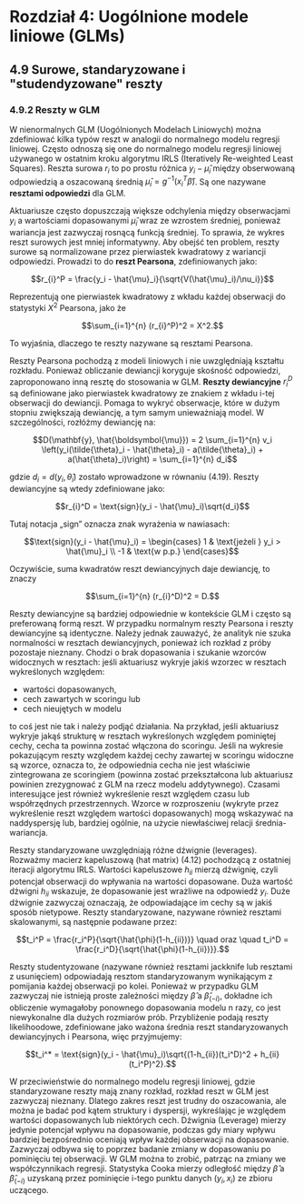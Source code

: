 # Rozdział 4: Uogólnione modele liniowe (GLMs)

## 4.9 Surowe, standaryzowane i "studendyzowane" reszty

### 4.9.2 Reszty w GLM

W nienormalnych GLM (Uogólnionych Modelach Liniowych) można zdefiniować kilka typów reszt w analogii do normalnego modelu regresji liniowej. Często odnoszą się one do normalnego modelu regresji liniowej używanego w ostatnim kroku algorytmu IRLS (Iteratively Re-weighted Least Squares). Reszta surowa $r_i$ to po prostu różnica $y_i - \hat{\mu}_i$ między obserwowaną odpowiedzią a oszacowaną średnią $\hat{\mu}_i = g^{-1}(x_i^T \hat{\beta})$. Są one nazywane **resztami odpowiedzi** dla GLM.

Aktuariusze często dopuszczają większe odchylenia między obserwacjami $y_i$ a wartościami dopasowanymi $\hat{\mu}_i$ wraz ze wzrostem średniej, ponieważ wariancja jest zazwyczaj rosnącą funkcją średniej. To sprawia, że wykres reszt surowych jest mniej informatywny. Aby obejść ten problem, reszty surowe są normalizowane przez pierwiastek kwadratowy z wariancji odpowiedzi. Prowadzi to do **reszt Pearsona**, zdefiniowanych jako:

$$r_{i}^P = \frac{y_i - \hat{\mu}_i}{\sqrt{V(\hat{\mu}_i)/\nu_i}}$$

Reprezentują one pierwiastek kwadratowy z wkładu każdej obserwacji do statystyki $X^2$ Pearsona, jako że 

$$\sum_{i=1}^{n} (r_{i}^P)^2 = X^2.$$

To wyjaśnia, dlaczego te reszty nazywane są resztami Pearsona.

Reszty Pearsona pochodzą z modeli liniowych i nie uwzględniają kształtu rozkładu. Ponieważ obliczanie dewiancji koryguje skośność odpowiedzi, zaproponowano inną resztę do stosowania w GLM. **Reszty dewiancyjne** $r_{i}^D$ są definiowane jako pierwiastek kwadratowy ze znakiem z wkładu i-tej obserwacji do dewiancji. Pomaga to wykryć obserwacje, które w dużym stopniu zwiększają dewiancję, a tym samym unieważniają model. W szczególności, rozłóżmy dewiancję na:

$$D(\mathbf{y}, \hat{\boldsymbol{\mu}}) = 2 \sum_{i=1}^{n} v_i \left(y_i(\tilde{\theta}_i - \hat{\theta}_i) - a(\tilde{\theta}_i) + a(\hat{\theta}_i)\right) = \sum_{i=1}^{n} d_i$$

gdzie $d_i = d(y_i, \hat{\theta}_i)$ zostało wprowadzone w równaniu (4.19). Reszty dewiancyjne są wtedy zdefiniowane jako:

$$r_{i}^D = \text{sign}(y_i - \hat{\mu}_i)\sqrt{d_i}$$

Tutaj notacja „sign” oznacza znak wyrażenia w nawiasach:

$$\text{sign}(y_i - \hat{\mu}_i) = \begin{cases} 1 & \text{jeżeli } y_i > \hat{\mu}_i \\ -1 & \text{w p.p.} \end{cases}$$

Oczywiście, suma kwadratów reszt dewiancyjnych daje dewiancję, to znaczy 

$$\sum_{i=1}^{n} (r_{i}^D)^2 = D.$$

Reszty dewiancyjne są bardziej odpowiednie w kontekście GLM i często są preferowaną formą reszt. W przypadku normalnym reszty Pearsona i reszty dewiancyjne są identyczne. Należy jednak zauważyć, że analityk nie szuka normalności w resztach dewiancyjnych, ponieważ ich rozkład z próby pozostaje nieznany. Chodzi o brak dopasowania i szukanie wzorców widocznych w resztach: jeśli aktuariusz wykryje jakiś wzorzec w resztach wykreślonych względem:

* wartości dopasowanych,
* cech zawartych w scoringu lub
* cech nieujętych w modelu

to coś jest nie tak i należy podjąć działania. Na przykład, jeśli aktuariusz wykryje jakąś strukturę w resztach wykreślonych względem pominiętej cechy, cecha ta powinna zostać włączona do scoringu. Jeśli na wykresie pokazującym reszty względem każdej cechy zawartej w scoringu widoczne są wzorce, oznacza to, że odpowiednia cecha nie jest właściwie zintegrowana ze scoringiem (powinna zostać przekształcona lub aktuariusz powinien zrezygnować z GLM na rzecz modelu addytywnego). Czasami interesujące jest również wykreślenie reszt względem czasu lub współrzędnych przestrzennych. Wzorce w rozproszeniu (wykryte przez wykreślenie reszt względem wartości dopasowanych) mogą wskazywać na naddyspersję lub, bardziej ogólnie, na użycie niewłaściwej relacji średnia-wariancja.

Reszty standaryzowane uwzględniają różne dźwignie (leverages). Rozważmy macierz kapeluszową (hat matrix) (4.12) pochodzącą z ostatniej iteracji algorytmu IRLS. Wartości kapeluszowe $h_{ii}$ mierzą dźwignię, czyli potencjał obserwacji do wpływania na wartości dopasowane. Duża wartość dźwigni $h_{ii}$ wskazuje, że dopasowanie jest wrażliwe na odpowiedź $y_i$. Duże dźwignie zazwyczaj oznaczają, że odpowiadające im cechy są w jakiś sposób nietypowe. Reszty standaryzowane, nazywane również resztami skalowanymi, są następnie podawane przez:

$$t_i^P = \frac{r_i^P}{\sqrt{\hat{\phi}(1-h_{ii})}} \quad oraz \quad t_i^D = \frac{r_i^D}{\sqrt{\hat{\phi}(1-h_{ii})}}.$$

Reszty studentyzowane (nazywane również resztami jackknife lub resztami z usunięciem) odpowiadają resztom standaryzowanym wynikającym z pomijania każdej obserwacji po kolei. Ponieważ w przypadku GLM zazwyczaj nie istnieją proste zależności między $\hat{\beta}$ a $\hat{\beta}_{(-i)}$, dokładne ich obliczenie wymagałoby ponownego dopasowania modelu n razy, co jest niewykonalne dla dużych rozmiarów prób. Przybliżenie podają reszty likelihoodowe, zdefiniowane jako ważona średnia reszt standaryzowanych dewiancyjnych i Pearsona, więc przyjmujemy:

$$t_i^* = \text{sign}(y_i - \hat{\mu}_i)\sqrt{(1-h_{ii})(t_i^D)^2 + h_{ii}(t_i^P)^2}.$$

W przeciwieństwie do normalnego modelu regresji liniowej, gdzie standaryzowane reszty mają znany rozkład, rozkład reszt w GLM jest zazwyczaj nieznany. Dlatego zakres reszt jest trudny do oszacowania, ale można je badać pod kątem struktury i dyspersji, wykreślając je względem wartości dopasowanych lub niektórych cech. Dźwignia (Leverage) mierzy jedynie potencjał wpływu na dopasowanie, podczas gdy miary wpływu bardziej bezpośrednio oceniają wpływ każdej obserwacji na dopasowanie. Zazwyczaj odbywa się to poprzez badanie zmiany w dopasowaniu po pominięciu tej obserwacji. W GLM można to zrobić, patrząc na zmiany we współczynnikach regresji. Statystyka Cooka mierzy odległość między $\hat{\beta}$ a $\hat{\beta}_{(-i)}$ uzyskaną przez pominięcie i-tego punktu danych $(y_i, x_i)$ ze zbioru uczącego.